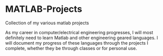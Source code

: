 # MATLAB-Projects
Collection of my various matlab projects

As my career in computer/electrical engineering progresses, I will most definitely need to learn Matlab and other engineering geared languages. I will document my progress of these languages through the projects I complete, whether they be through classes or for personal use.
